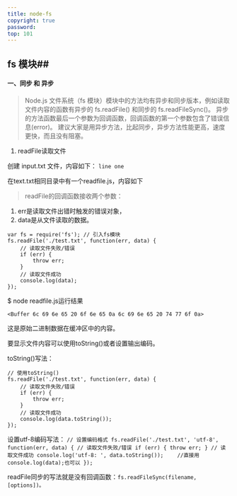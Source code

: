 ```yaml
---
title: node-fs
copyright: true
password:
top: 101
---
```

## fs 模块##
#### 一、同步 和 异步 ####
> Node.js 文件系统（fs 模块）模块中的方法均有异步和同步版本，例如读取文件内容的函数有异步的 fs.readFile() 和同步的 fs.readFileSync()。
异步的方法函数最后一个参数为回调函数，回调函数的第一个参数包含了错误信息(error)。
建议大家是用异步方法，比起同步，异步方法性能更高，速度更快，而且没有阻塞。

1. readFile读取文件

创建 input.txt 文件，内容如下：
`line one`

在text.txt相同目录中有一个readfile.js，内容如下

>readFile的回调函数接收两个参数：
1. err是读取文件出错时触发的错误对象，
2. data是从文件读取的数据。

~~~
var fs = require('fs'); // 引入fs模块
fs.readFile('./test.txt', function(err, data) {
    // 读取文件失败/错误
    if (err) {
        throw err;
    }
    // 读取文件成功
    console.log(data);
});
~~~

$ node readfile.js运行结果
~~~
<Buffer 6c 69 6e 65 20 6f 6e 65 0a 6c 69 6e 65 20 74 77 6f 0a>
~~~

这是原始二进制数据在缓冲区中的内容。

要显示文件内容可以使用toString()或者设置输出编码。

toString()写法：
~~~
// 使用toString()
fs.readFile('./test.txt', function(err, data) {
    // 读取文件失败/错误
    if (err) {
        throw err;
    }
    // 读取文件成功
    console.log(data.toString());
});
~~~
设置utf-8编码写法：
`// 设置编码格式
fs.readFile('./test.txt', 'utf-8', function(err, data) {
    // 读取文件失败/错误
    if (err) {
        throw err;
    }
    // 读取文件成功
    console.log('utf-8: ', data.toString());
　　//直接用console.log(data);也可以
});`

readFile同步的写法就是没有回调函数：`fs.readFileSync(filename,[options])。`